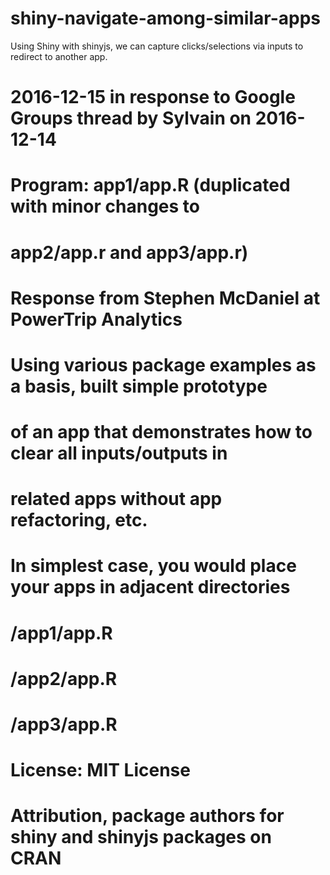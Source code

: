# shiny-navigate-among-similar-apps
Using Shiny with shinyjs, we can capture clicks/selections via inputs to redirect to another app.

# 2016-12-15 in response to Google Groups thread by Sylvain on 2016-12-14
#
# Program: app1/app.R (duplicated with minor changes to 
#                      app2/app.r and app3/app.r)
#
# Response from Stephen McDaniel at PowerTrip Analytics
# Using various package examples as a basis, built simple prototype 
# of an app that demonstrates how to clear all inputs/outputs in
# related apps without app refactoring, etc.
#
# In simplest case, you would place your apps in adjacent directories
# /app1/app.R 
# /app2/app.R
# /app3/app.R
#
# License: MIT License
# Attribution, package authors for shiny and shinyjs packages on CRAN
